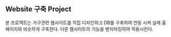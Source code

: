 ## Website 구축 Project
본 프로젝트는 가구관련 웹사이트를 직접 디자인하고 DB를 구축하여 연동 시켜 실제 홈페이지와 비슷하게 구축한다.
다른 웹사이트의 기능을 벤치마킹하여 적용시킨다.
